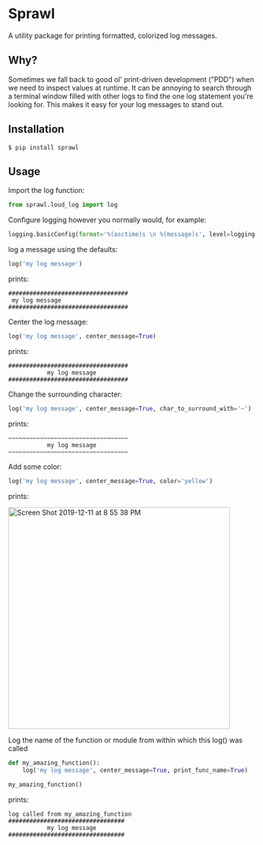 # Sprawl

A utility package for printing formatted, colorized log messages. 

## Why? 

Sometimes we fall back to good ol' print-driven development ("PDD") 
when we need to inspect values at runtime. It can be annoying to search through 
a terminal window filled with other logs to find the one log statement you're looking 
for. This makes it easy for your log messages to stand out. 

## Installation

`$ pip install sprawl`

## Usage

Import the log function:

```python
from sprawl.loud_log import log

```

Configure logging however you normally would, for example:


```python
logging.basicConfig(format='%(asctime)s \n %(message)s', level=logging.INFO)
```  

log a message using the defaults:

```python
log('my log message')
```

prints:

```
##################################
 my log message
##################################

```

Center the log message:

```python
log('my log message', center_message=True)

```

prints:

```
##################################
           my log message
##################################
```

Change the surrounding character:

```python
log('my log message', center_message=True, char_to_surround_with='~')

```

prints:

```
~~~~~~~~~~~~~~~~~~~~~~~~~~~~~~~~~~
           my log message
~~~~~~~~~~~~~~~~~~~~~~~~~~~~~~~~~~
```

Add some color:

```python
log('my log message', center_message=True, color='yellow')

```

prints:

<img width="450" alt="Screen Shot 2019-12-11 at 8 55 38 PM" src="https://user-images.githubusercontent.com/514174/70675962-a50cca00-1c58-11ea-8484-8ca40617d518.png">

Log the name of the function or module from within which this log() was called


```python
def my_amazing_function():
    log('my log message', center_message=True, print_func_name=True)
    
my_amazing_function()

```

prints:

```
log called from my_amazing_function
#################################
           my log message
#################################
```

